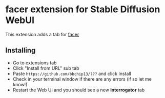 # facer extension for Stable Diffusion WebUI

This extension adds a tab for [facer](https://github.com/FacePerceiver/facer)



<!-- ![facer tab screenshot](https://github.com/pharmapsychotic/clip-interrogator-ext/raw/main/images/prompt_tab.png) -->


## Installing

* Go to extensions tab
* Click "Install from URL" sub tab
* Paste `https://github.com/bbchip13/???` and click Install
* Check in your terminal window if there are any errors (if so let me know!)
* Restart the Web UI and you should see a new **Interrogator** tab


<!-- ## API

The CLIP Interrogator exposes a simple API to interact with the extension which is 
documented on the /docs page under /interrogator/* (using --api flag when starting the Web UI)
* /interrogator/models
  * lists all available models for interrogation
* /interrogator/prompt
  * returns a prompt for the given image, model and mode
* /interrogator/analyze
  * returns a list of words and their scores for the given image, model -->